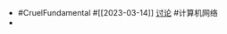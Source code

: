 - #CruelFundamental #[[2023-03-14]] [讨论](https://github.com/CYZH1307/CruelFundamental/tree/main/homework/202303/14) #计算机网络
-